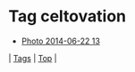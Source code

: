 <!--
title: Tag celtovation
date: 2020-06-28T15:26:59.668Z
tags:
-->
# Tag celtovation

 * [Photo 2014-06-22 13](89552059289.md)

| [Tags](tags.md) | [Top](index.md) |
